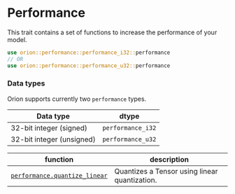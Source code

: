 # Performance

This trait contains a set of functions to increase the performance of your model.

```rust
use orion::performance::performance_i32::performance
// OR
use orion::performance::performance_u32::performance
```

### Data types

Orion supports currently two `performance` types.

| Data type                 | dtype             |
| ------------------------- | ----------------- |
| 32-bit integer (signed)   | `performance_i32` |
| 32-bit integer (unsigned) | `performance_u32` |

| function | description |
| --- | --- |
| [`performance.quantize_linear`](performance.quantize\_linear.md) | Quantizes a Tensor using linear quantization. |

